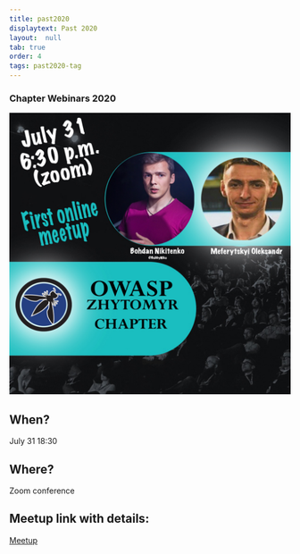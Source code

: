 ```yaml
---
title: past2020
displaytext: Past 2020
layout:  null
tab: true
order: 4
tags: past2020-tag
---
```


### Chapter Webinars 2020

![OWASP ZHYTOMYR 2020](assets/images/meetup/owasp_promo31.jpg "OWASP Zhytomyr 2020")

## When?
July 31
18:30

## Where?
Zoom conference

## Meetup link with details:
[Meetup](https://www.meetup.com/ru-RU/OWASP-Zhytomyr-Chapter/events/271985702/)